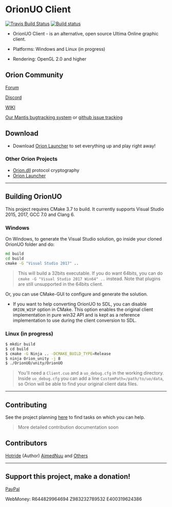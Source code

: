 # OrionUO Client

[![Travis Build Status](https://travis-ci.org/Hotride/OrionUO.svg?branch=master)](https://travis-ci.org/Hotride/OrionUO)
[![Build status](https://ci.appveyor.com/api/projects/status/qmd3795itrkiwnr3?svg=true)](https://ci.appveyor.com/project/Hotride/orionuo)


* OrionUO Client - is an alternative, open source Ultima Online graphic client.

* Platforms: Windows and Linux (in progress)

* Rendering: OpenGL 2.0 and higher

## Orion Community

[Forum](http://forum.orion-client.online)

[Discord](https://discord.gg/UcVKWzB)

[WIKI](https://github.com/Hotride/OrionUO/wiki)

[Our Mantis bugtracking system](http://bt.orion-client.online) or [github issue tracking](https://github.com/Hotride/OrionUO/issues)

## Download

* Download [Orion Launcher](https://orion-client.online/index.php?pages/downloads/) to set everything up and play right away!

### Other Orion Projects

* [Orion.dll](https://github.com/Hotride/OrionDLL) protocol cryptography
* [Orion Launcher](https://github.com/Hotride/OrionLauncher)

--------------

## Building OrionUO

This project requires CMake 3.7 to build. It currently supports Visual Studio 2015, 2017, GCC 7.0 and Clang 6.

### Windows

On Windows, to generate the Visual Studio solution, go inside your cloned OrionUO folder and do:

```bat
md build
cd build
cmake -G "Visual Studio 2017" ..
```

  > This will build a 32bits executable. If you do want 64bits, you can do `cmake -G "Visual Studio 2017 Win64" ..` instead. Note that plugins are still unsupported in the 64bits client.

Or, you can use CMake-GUI to configure and generate the solution.

* If you want to help converting OrionUO to SDL, you can disable `ORION_WISP` option in CMake. This option enables the original client implementation in pure win32 API and is kept as a reference implementation to use during the client conversion to SDL.

### Linux (in progress)

```bash
$ mkdir build
$ cd build
$ cmake -G Ninja .. -DCMAKE_BUILD_TYPE=Release
$ ninja Orion_unity -j 8
$ ./OrionUO/unity/OrionUO
```

  > You'll need a `Client.cuo` and a `uo_debug.cfg` in the working directory. Inside `uo_debug.cfg` you can add a line `CustomPath=/path/to/uo/data`, so Orion will be able to find your original client data files.



--------------

## Contributing

See the project planning [here](https://github.com/Hotride/OrionUO/projects) to find tasks on which you can help.

  > More detailed contribution documentation soon

## Contributors

[Hotride](https://github.com/Hotride/) (Author)
[AimedNuu](https://github.com/AimedNuu)
and [Others](https://github.com/Hotride/OrionUO/graphs/contributors)

--------------
## Support this project, make a donation!

[PayPal](https://www.paypal.me/Hotride)

WebMoney: R644829964694 Z983232789532 E400319624386
